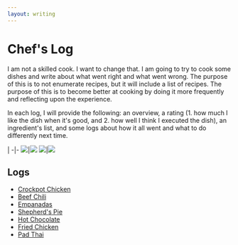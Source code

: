 ```yaml
---
layout: writing
---
```


# Chef's Log
I am not a skilled cook. I want to change that. I am going to try to cook some dishes and write about what went right and what went wrong. The purpose of this is to not enumerate recipes, but it will include a list of recipes. The purpose of this is to become better at cooking by doing it more frequently and reflecting upon the experience.

In each log, I will provide the following: an overview, a rating (1. how much I like the dish when it's good, and 2. how well I think I executed the dish), an ingredient's list, and some logs about how it all went and what to do differently next time.

 | 
-|-
![](../../assets/fried_chicken_served.jpg)|![](../../assets/empanada_cooked_on_sheet.jpg)
![](../../assets/sp_baked.jpg)|![](../../assets/crockpot_chicken_breasts_down.jpg)

## Logs
- [Crockpot Chicken](./chefs_log/crockpot_chicken.html)
- [Beef Chili](./chefs_log/beef_chili.html)
- [Empanadas](./chefs_log/empanadas.html)
- [Shepherd's Pie](./chefs_log/shepherds_pie.html)
- [Hot Chocolate](./chefs_log/hot_chocolate.html)
- [Fried Chicken](./chefs_log/fried_chicken.html)
- [Pad Thai](./chefs_log/pad_thai.html)
